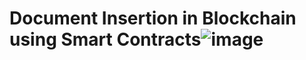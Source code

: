 # Document Insertion in Blockchain using Smart Contracts![image](https://github.com/user-attachments/assets/f22e4d6f-58fa-4961-adef-8f1488f76f07)
